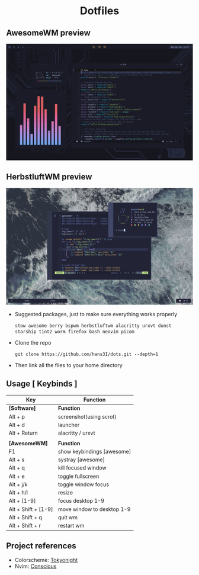 <h1 align="center">Dotfiles</h1>

## AwesomeWM preview
<p align="center">
  <img src="preview-awesome.png">
</p>

## HerbstluftWM preview
<p align="center">
  <img src="preview-herbstluft.png">
</p>

- Suggested packages, just to make sure everything works properly

    ```
    stow awesome berry bspwm herbstluftwm alacritty urxvt dunst starship tint2 worm firefox bash neovim picom
    ```

</details>

- Clone the repo

  ```
  git clone https://github.com/hans3I/dots.git --depth=1
  ```

- Then link all the files to your home directory

</details>

## Usage [ Keybinds ] 
| Key                                  | Function                   |
| -----                                | -----                      |
| **[Software]**                       | **Function**               |
| Alt + p                              | screenshot(using scrot)    |
| Alt + d                              | launcher                   |
| Alt + Return                         | alacritty / urxvt          |
|                                      |                            |
| **[AwesomeWM]**                      | **Function**               |
| F1                                   | show keybindings [awesome] |
| Alt + s                              | systray [awesome]          |
| Alt + q                              | kill focused window        |
| Alt + e                              | toggle fullscreen          |
| Alt + j/k                            | toggle window focus        |
| Alt + h/l                            | resize                     |
| Alt + [1-9]                          | focus desktop 1-9          |
| Alt + Shift + [1-9]                  | move window to desktop 1-9 |
| Alt + Shift + q                      | quit wm                    |
| Alt + Shift + r                      | restart wm                 |


## Project references
  - Colorscheme: [Tokyonight](https://github.com/folke/tokyonight.nvim)
  - Nvim: [Conscious](https://github.com/manas140/conscious)
